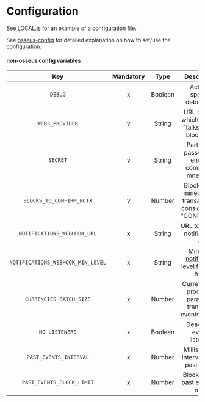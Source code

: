# Configuration

See [LOCAL.js](https://github.com/fuseio/inventory-manager/blob/master/config/LOCAL.js) for an example of a configuration file.

See [osseus-config](https://github.com/colucom/osseus-config) for detailed explanation on how to set/use the configuration.

#### non-osseus config variables

|                Key                  | Mandatory   |   Type    |                                                              Description                                                              | Default   |
|:---------------------------------:  |:---------:  |:-------:  |:------------------------------------------------------------------------------------------------------------------------------------: |:-------:  |
|              `DEBUG`                |     x       | Boolean   |                                                     Activate specific debug logs                                                      |  false    |
|          `WEB3_PROVIDER`            |     v       |  String   |                                          URL through which the app "talks" to the blockchain                                          |           |
|              `SECRET`               |     v       |  String   |                                          Part of the password to encrypt community mnemonic                                           |           |
|      `BLOCKS_TO_CONFIRM_BCTX`       |     v       |  Number   |                                  Blocks to be mined until a transaction is considered as "CONFIRMED"                                  |           |
|    `NOTIFICATIONS_WEBHOOK_URL`      |     x       |  String   |                                                    URL to receive notifications on                                                    |           |
| `NOTIFICATIONS_WEBHOOK_MIN_LEVEL`   |     x       |  String   | Minimum [notification level](https://github.com/fuseio/inventory-manager/blob/master/NOTIFICATIONS.md#levels) for web-hook  |           |
|      `CURRENCIES_BATCH_SIZE`        |     x       |  Number   |                                    Currencies to process in parallel on transmit & events listener                                    |    10     |
|           `NO_LISTENERS`            |     x       | Boolean   |                                                      Deactivate events listeners                                                      |  false    |
|       `PAST_EVENTS_INTERVAL`        |     x       |  Number   |                                               Milliseconds interval to get past events                                                |  60000    |
|     `PAST_EVENTS_BLOCK_LIMIT`       |     x       |  Number   |                                                   Blocks to get past events at once                                                   |   1000    |